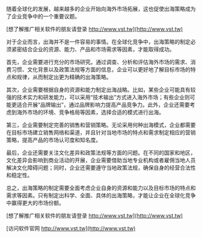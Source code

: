 随着全球化的发展，越来越多的企业开始向海外市场拓展，这也促使出海策略成为了企业竞争中的一个重要议题。

[想了解推广相关软件的朋友请登录 http://www.vst.tw](http://www.vst.tw)

对于企业而言，出海并不是一件容易的事情。在全球化竞争中，出海策略的制定必须紧密结合企业的资源、能力、产品和市场需求等因素，才能取得成功。

首先，企业需要进行充分的市场研究。通过调查、分析和评估海外市场的需求、消费习惯、文化背景以及政策法规等方面的信息，企业可以更好地了解目标市场的特点和规律，从而制定出更为精确的出海策略。

其次，企业需要根据自身的资源和能力制定出海战略。比如，某些企业可能具有较强的技术实力和研发能力，可以采用“技术输出”方式进入海外市场；有些企业则可能更适合开展“品牌输出”，通过品牌影响力提高产品竞争力。此外，企业还需要考虑到海外市场的环境、竞争格局等因素，选择合适的模式进行出海。

第三，企业需要制定完善的销售和营销策略。无论采用何种出海模式，企业都需要在目标市场建立销售网络和渠道，并且针对当地市场的特点和需求制定相应的营销策略，提高产品的市场认可度和知名度。

最后，企业还需要关注文化差异和政策法规等方面的问题。在不同的国家和地区，文化差异会影响到商业活动的开展，企业需要借助当地专业机构或者雇佣当地人员解决文化障碍问题；同时，企业还需要遵守当地政策法规，确保自身的经营合法性和稳定性。

总之，出海策略的制定需要全面考虑企业自身的资源和能力以及目标市场的特点和需求等因素。只有制定出科学、全面、具体的出海策略，才能让企业在全球化竞争中赢得更大的市场份额。

[想了解推广相关软件的朋友请登录 http://www.vst.tw](http://www.vst.tw)


[访问软件官网 http://www.vst.tw](http://www.vst.tw)
